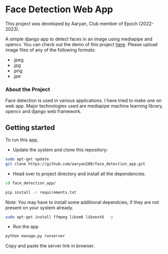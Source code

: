 # Face Detection Web App
This project was developed by Aaryan, Club member of Epoch (2022-2023).

A simple django app to detect faces in an image using mediapipe and opencv.
You can check out the demo of this project [here](https://facedetectionapp-production.up.railway.app/).
Please upload image files of any of the following formats:
* .jpeg
* .jpg
* .png
* .jpe
### About the Project
Face detection is used in various applications. I have tried to make one on web app.
Major technologies used are mediapipe machine learning library, opencv and django web framework.
## Getting started
To run this app,
* Update the system and clone this repository:
```bash
sudo apt-get update
git clone https://github.com/aaryan200/face_detection_app.git
```
* Head over to project directory and install all the dependencies.
```bash
cd face_detection_app/
```
```bash
pip install -r requirements.txt
```
Note: You may have to install some additional dependcies, if they are not present on your system already.
```bash
sudo apt-get install ffmpeg libsm6 libxext6  -y
```
* Run the app
```bash
python manage.py runserver
```
Copy and paste the server link in browser.
